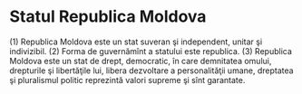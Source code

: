# Statul Republica Moldova
(1) Republica Moldova este un stat suveran şi independent, unitar şi indivizibil.
(2) Forma de guvernămînt a statului este republica.
(3) Republica Moldova este un stat de drept, democratic, în care demnitatea omului, drepturile şi libertăţile lui, libera dezvoltare a personalităţii umane, dreptatea şi pluralismul politic reprezintă valori supreme şi sînt garantate.